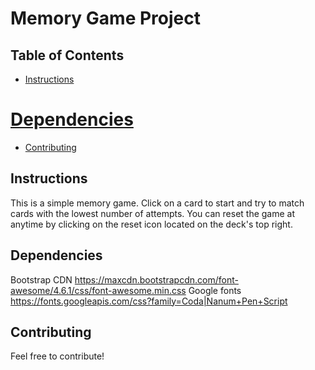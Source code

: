 # Memory Game Project

## Table of Contents

* [Instructions](#instructions)
# [Dependencies](#dependencies)
* [Contributing](#contributing)

## Instructions

This is a simple memory game. Click on a card to start and try to match cards with the lowest number of attempts. You can reset the game at anytime by clicking on the reset icon located on the deck's top right.

## Dependencies
Bootstrap CDN
https://maxcdn.bootstrapcdn.com/font-awesome/4.6.1/css/font-awesome.min.css
Google fonts
https://fonts.googleapis.com/css?family=Coda|Nanum+Pen+Script

## Contributing

Feel free to contribute!
